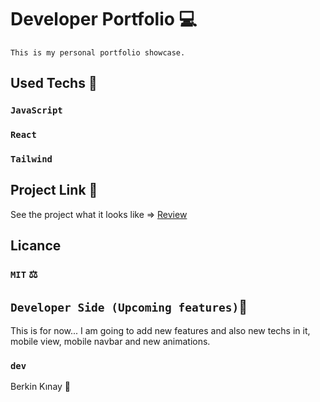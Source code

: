 # Developer Portfolio 💻
`This is my personal portfolio showcase.`

## Used Techs 🥰

### `JavaScript`
### `React`
### `Tailwind`


## Project Link 🔭

See the project what it looks like => [Review](https://coffee-store-kappa.vercel.app/)

## Licance
### `MIT` ⚖️

## `Developer Side (Upcoming features)`💫
This is for now...  I am going to add new features and also new techs in it,
mobile view, mobile navbar and new animations.

### `dev`
Berkin Kınay 👤
